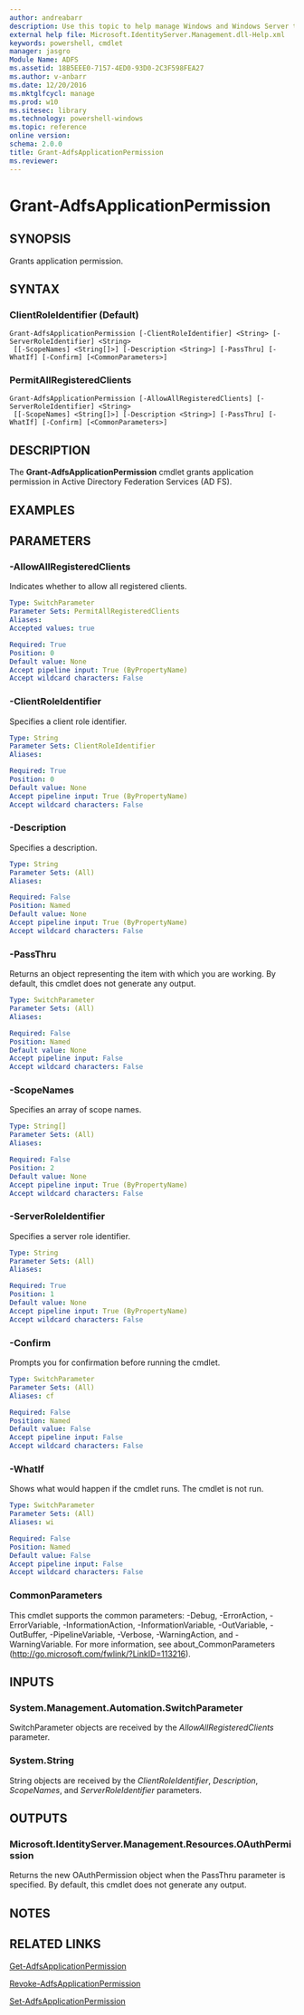 ```yaml
---
author: andreabarr
description: Use this topic to help manage Windows and Windows Server technologies with Windows PowerShell.
external help file: Microsoft.IdentityServer.Management.dll-Help.xml
keywords: powershell, cmdlet
manager: jasgro
Module Name: ADFS
ms.assetid: 18B5EEE0-7157-4ED0-93D0-2C3F598FEA27
ms.author: v-anbarr
ms.date: 12/20/2016
ms.mktglfcycl: manage
ms.prod: w10
ms.sitesec: library
ms.technology: powershell-windows
ms.topic: reference
online version: 
schema: 2.0.0
title: Grant-AdfsApplicationPermission
ms.reviewer:
---
```


# Grant-AdfsApplicationPermission

## SYNOPSIS
Grants application permission.

## SYNTAX

### ClientRoleIdentifier (Default)
```
Grant-AdfsApplicationPermission [-ClientRoleIdentifier] <String> [-ServerRoleIdentifier] <String>
 [[-ScopeNames] <String[]>] [-Description <String>] [-PassThru] [-WhatIf] [-Confirm] [<CommonParameters>]
```

### PermitAllRegisteredClients
```
Grant-AdfsApplicationPermission [-AllowAllRegisteredClients] [-ServerRoleIdentifier] <String>
 [[-ScopeNames] <String[]>] [-Description <String>] [-PassThru] [-WhatIf] [-Confirm] [<CommonParameters>]
```

## DESCRIPTION
The **Grant-AdfsApplicationPermission** cmdlet grants application permission in Active Directory Federation Services (AD FS).

## EXAMPLES

## PARAMETERS

### -AllowAllRegisteredClients
Indicates whether to allow all registered clients.

```yaml
Type: SwitchParameter
Parameter Sets: PermitAllRegisteredClients
Aliases: 
Accepted values: true

Required: True
Position: 0
Default value: None
Accept pipeline input: True (ByPropertyName)
Accept wildcard characters: False
```

### -ClientRoleIdentifier
Specifies a client role identifier.

```yaml
Type: String
Parameter Sets: ClientRoleIdentifier
Aliases: 

Required: True
Position: 0
Default value: None
Accept pipeline input: True (ByPropertyName)
Accept wildcard characters: False
```

### -Description
Specifies a description.

```yaml
Type: String
Parameter Sets: (All)
Aliases: 

Required: False
Position: Named
Default value: None
Accept pipeline input: True (ByPropertyName)
Accept wildcard characters: False
```

### -PassThru
Returns an object representing the item with which you are working.
By default, this cmdlet does not generate any output.

```yaml
Type: SwitchParameter
Parameter Sets: (All)
Aliases: 

Required: False
Position: Named
Default value: None
Accept pipeline input: False
Accept wildcard characters: False
```

### -ScopeNames
Specifies an array of scope names.

```yaml
Type: String[]
Parameter Sets: (All)
Aliases: 

Required: False
Position: 2
Default value: None
Accept pipeline input: True (ByPropertyName)
Accept wildcard characters: False
```

### -ServerRoleIdentifier
Specifies a server role identifier.

```yaml
Type: String
Parameter Sets: (All)
Aliases: 

Required: True
Position: 1
Default value: None
Accept pipeline input: True (ByPropertyName)
Accept wildcard characters: False
```

### -Confirm
Prompts you for confirmation before running the cmdlet.

```yaml
Type: SwitchParameter
Parameter Sets: (All)
Aliases: cf

Required: False
Position: Named
Default value: False
Accept pipeline input: False
Accept wildcard characters: False
```

### -WhatIf
Shows what would happen if the cmdlet runs.
The cmdlet is not run.

```yaml
Type: SwitchParameter
Parameter Sets: (All)
Aliases: wi

Required: False
Position: Named
Default value: False
Accept pipeline input: False
Accept wildcard characters: False
```

### CommonParameters
This cmdlet supports the common parameters: -Debug, -ErrorAction, -ErrorVariable, -InformationAction, -InformationVariable, -OutVariable, -OutBuffer, -PipelineVariable, -Verbose, -WarningAction, and -WarningVariable. For more information, see about_CommonParameters (http://go.microsoft.com/fwlink/?LinkID=113216).

## INPUTS

### System.Management.Automation.SwitchParameter

SwitchParameter objects are received by the *AllowAllRegisteredClients* parameter.

### System.String

String objects are received by the *ClientRoleIdentifier*, *Description*, *ScopeNames*, and *ServerRoleIdentifier* parameters.

## OUTPUTS

### Microsoft.IdentityServer.Management.Resources.OAuthPermission

Returns the new OAuthPermission object when the PassThru parameter is specified. By default, this cmdlet does not generate any output.

## NOTES

## RELATED LINKS

[Get-AdfsApplicationPermission](./Get-AdfsApplicationPermission.md)

[Revoke-AdfsApplicationPermission](./Revoke-AdfsApplicationPermission.md)

[Set-AdfsApplicationPermission](./Set-AdfsApplicationPermission.md)

